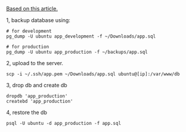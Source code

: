[Based on this article.](http://www.thegeekstuff.com/2009/01/how-to-backup-and-restore-postgres-database-using-pg_dump-and-psql/)

1, backup database using:

```
# for development
pg_dump -U ubuntu app_development -f ~/Downloads/app.sql

# for production
pg_dump -U ubuntu app_production -f ~/backups/app.sql
```

2, upload to the server.

```
scp -i ~/.ssh/app.pem ~/Downloads/app.sql ubuntu@[ip]:/var/www/db
```

3, drop db and create db

```
dropdb 'app_production'
createbd 'app_production'
```

4, restore the db

```
psql -U ubuntu -d app_production -f app.sql
```
